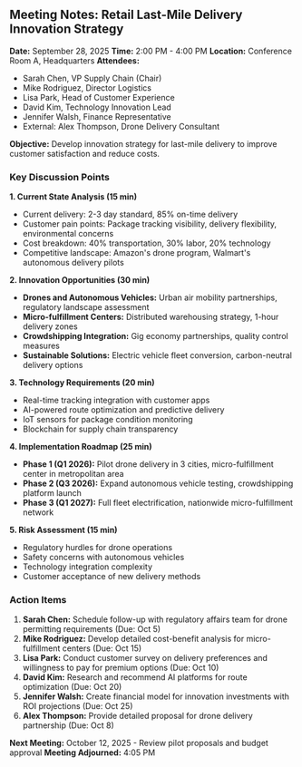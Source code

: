 ## Meeting Notes: Retail Last-Mile Delivery Innovation Strategy

**Date:** September 28, 2025
**Time:** 2:00 PM - 4:00 PM
**Location:** Conference Room A, Headquarters
**Attendees:**
- Sarah Chen, VP Supply Chain (Chair)
- Mike Rodriguez, Director Logistics
- Lisa Park, Head of Customer Experience
- David Kim, Technology Innovation Lead
- Jennifer Walsh, Finance Representative
- External: Alex Thompson, Drone Delivery Consultant

**Objective:** Develop innovation strategy for last-mile delivery to improve customer satisfaction and reduce costs.

### Key Discussion Points

**1. Current State Analysis (15 min)**
- Current delivery: 2-3 day standard, 85% on-time delivery
- Customer pain points: Package tracking visibility, delivery flexibility, environmental concerns
- Cost breakdown: 40% transportation, 30% labor, 20% technology
- Competitive landscape: Amazon's drone program, Walmart's autonomous delivery pilots

**2. Innovation Opportunities (30 min)**
- **Drones and Autonomous Vehicles:** Urban air mobility partnerships, regulatory landscape assessment
- **Micro-fulfillment Centers:** Distributed warehousing strategy, 1-hour delivery zones
- **Crowdshipping Integration:** Gig economy partnerships, quality control measures
- **Sustainable Solutions:** Electric vehicle fleet conversion, carbon-neutral delivery options

**3. Technology Requirements (20 min)**
- Real-time tracking integration with customer apps
- AI-powered route optimization and predictive delivery
- IoT sensors for package condition monitoring
- Blockchain for supply chain transparency

**4. Implementation Roadmap (25 min)**
- **Phase 1 (Q1 2026):** Pilot drone delivery in 3 cities, micro-fulfillment center in metropolitan area
- **Phase 2 (Q3 2026):** Expand autonomous vehicle testing, crowdshipping platform launch
- **Phase 3 (Q1 2027):** Full fleet electrification, nationwide micro-fulfillment network

**5. Risk Assessment (15 min)**
- Regulatory hurdles for drone operations
- Safety concerns with autonomous vehicles
- Technology integration complexity
- Customer acceptance of new delivery methods

### Action Items

1. **Sarah Chen:** Schedule follow-up with regulatory affairs team for drone permitting requirements (Due: Oct 5)
2. **Mike Rodriguez:** Develop detailed cost-benefit analysis for micro-fulfillment centers (Due: Oct 15)
3. **Lisa Park:** Conduct customer survey on delivery preferences and willingness to pay for premium options (Due: Oct 10)
4. **David Kim:** Research and recommend AI platforms for route optimization (Due: Oct 20)
5. **Jennifer Walsh:** Create financial model for innovation investments with ROI projections (Due: Oct 25)
6. **Alex Thompson:** Provide detailed proposal for drone delivery partnership (Due: Oct 8)

**Next Meeting:** October 12, 2025 - Review pilot proposals and budget approval
**Meeting Adjourned:** 4:05 PM
